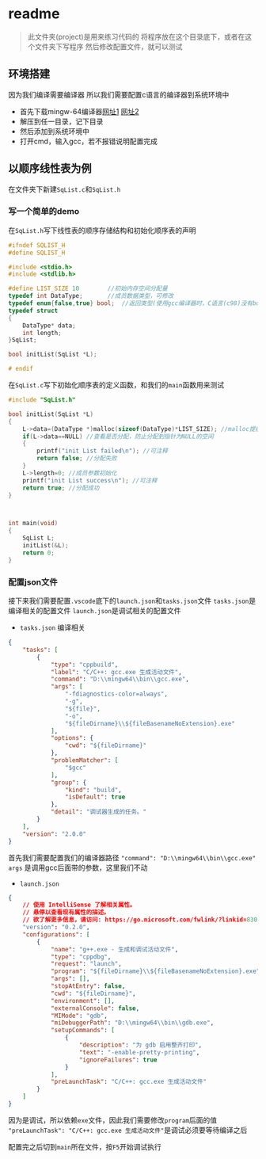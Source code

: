 # readme

> 此文件夹(project)是用来练习代码的
> 将程序放在这个目录底下，或者在这个文件夹下写程序
> 然后修改配置文件，就可以测试

## 环境搭建

因为我们编译需要编译器
所以我们需要配置c语言的编译器到系统环境中

- 首先下载mingw-64编译器[网址1](https://gytx.lanzoui.com/iy906s48llc) [网址2](https://cloud.189.cn/web/share?code=yU7bMvJbAbYz)
- 解压到任一目录，记下目录
- 然后添加到系统环境中
- 打开cmd，输入gcc，若不报错说明配置完成

## 以顺序线性表为例

在文件夹下新建`SqList.c`和`SqList.h`

### 写一个简单的demo

在`SqList.h`写下线性表的顺序存储结构和初始化顺序表的声明

```c
#ifndef SQLIST_H
#define SQLIST_H

#include <stdio.h>
#include <stdlib.h>

#define LIST_SIZE 10        //初始内存空间分配量
typedef int DataType;       //成员数据类型，可修改
typedef enum{false,true} bool;  //返回类型(使用gcc编译器时，C语言(c98)没有bool型，所以自己定义)
typedef struct
{
    DataType* data;
    int length;
}SqList;

bool initList(SqList *L);                                               //初始化线性表(内存空间)

# endif
```

在`SqList.c`写下初始化顺序表的定义函数，和我们的`main`函数用来测试

```c
#include "SqList.h"

bool initList(SqList *L)
{
    L->data=(DataType *)malloc(sizeof(DataType)*LIST_SIZE); //malloc提前分配动态内存空间给线性表使用
    if(L->data==NULL) //查看是否分配，防止分配到指针为NULL的空间
    {
        printf("init List failed\n"); //可注释
        return false; //分配失败
    }
    L->length=0; //成员参数初始化
    printf("init List success\n"); //可注释
    return true; //分配成功
}



int main(void)
{
    SqList L;
    initList(&L);
    return 0;
}

```

### 配置json文件

接下来我们需要配置`.vscode`底下的`launch.json`和`tasks.json`文件
`tasks.json`是编译相关的配置文件
`launch.json`是调试相关的配置文件

- `tasks.json` 编译相关

```json
{
    "tasks": [
        {
            "type": "cppbuild",
            "label": "C/C++: gcc.exe 生成活动文件",
            "command": "D:\\mingw64\\bin\\gcc.exe",
            "args": [
                "-fdiagnostics-color=always",
                "-g",
                "${file}",
                "-o",
                "${fileDirname}\\${fileBasenameNoExtension}.exe"
            ],
            "options": {
                "cwd": "${fileDirname}"
            },
            "problemMatcher": [
                "$gcc"
            ],
            "group": {
                "kind": "build",
                "isDefault": true
            },
            "detail": "调试器生成的任务。"
        }
    ],
    "version": "2.0.0"
}
```

首先我们需要配置我们的编译器路径
`"command": "D:\\mingw64\\bin\\gcc.exe"`
`args` 是调用gcc后面带的参数，这里我们不动 


- `launch.json`

```json
{
    // 使用 IntelliSense 了解相关属性。 
    // 悬停以查看现有属性的描述。
    // 欲了解更多信息，请访问: https://go.microsoft.com/fwlink/?linkid=830387
    "version": "0.2.0",
    "configurations": [
        {
            "name": "g++.exe - 生成和调试活动文件",
            "type": "cppdbg",
            "request": "launch",
            "program": "${fileDirname}\\${fileBasenameNoExtension}.exe",
            "args": [],
            "stopAtEntry": false,
            "cwd": "${fileDirname}",
            "environment": [],
            "externalConsole": false,
            "MIMode": "gdb",
            "miDebuggerPath": "D:\\mingw64\\bin\\gdb.exe",
            "setupCommands": [
                {
                    "description": "为 gdb 启用整齐打印",
                    "text": "-enable-pretty-printing",
                    "ignoreFailures": true
                }
            ],
            "preLaunchTask": "C/C++: gcc.exe 生成活动文件"
        }
    ]
}

```

因为是调试，所以依赖`exe`文件，因此我们需要修改`program`后面的值
`"preLaunchTask": "C/C++: gcc.exe 生成活动文件"`是调试必须要等待编译之后

配置完之后切到`main`所在文件，按`F5`开始调试执行




